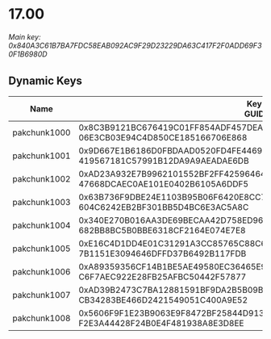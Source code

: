 # 17.00

###### *Main key: 0x840A3C61B7BA7FDC58EAB092AC9F29D23229DA63C417F2F0ADD69F30F1B6980D*

## Dynamic Keys

| Name         | Key<br/>GUID                                                                                            |
|--------------|---------------------------------------------------------------------------------------------------------|
| pakchunk1000 | 0x8C3B9121BC676419C01FF854ADF457DEA9C6C88A20496507ACAEA7ABB12DDE99<br/>06E3CB03E94C4D850CE185166706E868 |
| pakchunk1001 | 0x9D667E1B6186D0FBDAAD0520FD4FE446959A264036626982822C44CB8368FBB4<br/>419567181C57991B12DA9A9AEADAE6DB |
| pakchunk1002 | 0xAD23A932E7B9962101552BF2FF42596464CFB0FD90780ED8C3D19D89C247B3B6<br/>47668DCAEC0AE101E0402B6105A6DDF5 |
| pakchunk1003 | 0x63B736F9DBE24E1103B95B06F6420E8CC7E72DD2549CF31B75A63980A895922D<br/>604C6242EB2BF301BB5D4BC6E3AC5A8C |
| pakchunk1004 | 0x340E270B016AA3DE69BECAA42D758ED960DD2D8F8C406723F7B37AB7CF350501<br/>682BB8BC5B0BBE6318CF2164E074E7E8 |
| pakchunk1005 | 0xE16C4D1DD4E01C31291A3CC85765C88C63B8D64CA2C2080542976AF32FA8D636<br/>7B1151E3094646DFFD37B6492B117FDB |
| pakchunk1006 | 0xA89359356CF14B1BE5AE49580EC36465E93D383F24195EA523E1DF9A6FA4D201<br/>C6F7AEC922E28FB25AFBC50442F57877 |
| pakchunk1007 | 0xAD39B2473C7BA12881591BF9DA2B5B09B00594B232ED6E9D6680DC7F24CC9B2A<br/>CB34283BE466D2421549051C400A9E52 |
| pakchunk1008 | 0x5606F9F1E23B9063E9F8472BF25844D9132829E08B146D2C58012E816576F790<br/>F2E3A44428F24B0E4F481938A8E3D8EE |
